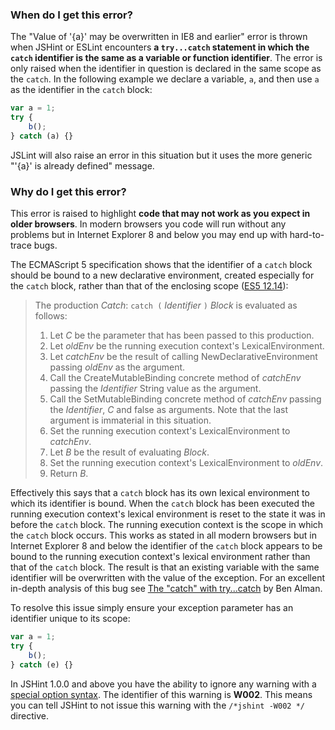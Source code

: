 <!---
{
    "titles": [
        "Value of '{a}' may be overwritten in IE8 and earlier",
        "W002"
    ],
    "slugs": [
        "value-of-a-may-be-overwritten-in-ie8",
        "w002"
    ],
    "linters": [
        "jshint",
        "eslint"
    ],
    "author": "jallardice"
}
-->

### When do I get this error?

The "Value of '{a}' may be overwritten in IE8 and earlier" error is thrown when
JSHint or ESLint encounters **a `try...catch` statement in which the `catch`
identifier is the same as a variable or function identifier**. The error is only
raised when the identifier in question is declared in the same scope as the
`catch`. In the following example we declare a variable, `a`, and then use `a`
as the identifier in the `catch` block:

<!---
{
    "linter": "jshint"
}
-->
```javascript
var a = 1;
try {
    b();
} catch (a) {}
```

JSLint will also raise an error in this situation but it uses the more generic
"'{a}' is already defined" message.

### Why do I get this error?

This error is raised to highlight **code that may not work as you expect in
older browsers**. In modern browsers you code will run without any problems but
in Internet Explorer 8 and below you may end up with hard-to-trace bugs.

The ECMAScript 5 specification shows that the identifier of a `catch` block
should be bound to a new declarative environment, created especially for the
`catch` block, rather than that of the enclosing scope ([ES5 12.14][es5-12.14]):

> The production *Catch*: `catch (` *Identifier* `)` *Block* is evaluated as
> follows:<br>
> 1. Let *C* be the parameter that has been passed to this production.
> 2. Let *oldEnv* be the running execution context's LexicalEnvironment.
> 3. Let *catchEnv* be the result of calling NewDeclarativeEnvironment passing
> *oldEnv* as the argument.
> 4. Call the CreateMutableBinding concrete method of *catchEnv* passing the
> *Identifier* String value as the argument.
> 5. Call the SetMutableBinding concrete method of *catchEnv* passing the
> *Identifier*, *C* and false as arguments. Note that the last argument is
> immaterial in this situation.
> 6. Set the running execution context's LexicalEnvironment to *catchEnv*.
> 7. Let *B* be the result of evaluating *Block*.
> 8. Set the running execution context's LexicalEnvironment to *oldEnv*.
> 9. Return *B*.

Effectively this says that a `catch` block has its own lexical environment to
which its identifier is bound. When the `catch` block has been executed the
running execution context's lexical environment is reset to the state it was in
before the `catch` block. The running execution context is the scope in which
the `catch` block occurs. This works as stated in all modern browsers but in
Internet Explorer 8 and below the identifier of the `catch` block appears to be
bound to the running execution context's lexical environment rather than that of
the `catch` block. The result is that an existing variable with the same
identifier will be overwritten with the value of the exception. For an excellent
in-depth analysis of this bug see [The "catch" with try...catch][ben] by Ben
Alman.


To resolve this issue simply ensure your exception parameter has an identifier
unique to its scope:

<!---
{
    "linter": "jshint"
}
-->
```javascript
var a = 1;
try {
    b();
} catch (e) {}
```

In JSHint 1.0.0 and above you have the ability to ignore any warning with a
[special option syntax][jshintopts]. The identifier of this
warning is **W002**. This means you can tell JSHint to not issue this warning
with the `/*jshint -W002 */` directive.

[es5-12.14]: http://es5.github.io/#12.14
[ben]: http://weblog.bocoup.com/the-catch-with-try-catch/
[jshintopts]: http://jshint.com/docs/#options
